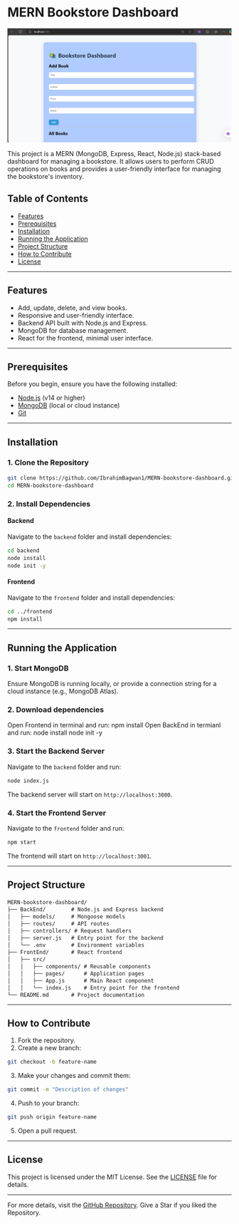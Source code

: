 # MERN Bookstore Dashboard
![Dashboard Preview](User_Interface.png)

This project is a MERN (MongoDB, Express, React, Node.js) stack-based dashboard for managing a bookstore. It allows users to perform CRUD operations on books and provides a user-friendly interface for managing the bookstore's inventory.  

## Table of Contents
- [Features](#features)
- [Prerequisites](#prerequisites)
- [Installation](#installation)
- [Running the Application](#running-the-application)
- [Project Structure](#project-structure)
- [How to Contribute](#how-to-contribute)
- [License](#license)

---

## Features
- Add, update, delete, and view books.
- Responsive and user-friendly interface.
- Backend API built with Node.js and Express.
- MongoDB for database management.
- React for the frontend, minimal user interface.

---

## Prerequisites
Before you begin, ensure you have the following installed:
- [Node.js](https://nodejs.org/) (v14 or higher)
- [MongoDB](https://www.mongodb.com/) (local or cloud instance)
- [Git](https://git-scm.com/)

---

## Installation

### 1. Clone the Repository
```bash
git clone https://github.com/IbrahimBagwan1/MERN-bookstore-dashboard.git
cd MERN-bookstore-dashboard
```

### 2. Install Dependencies
#### Backend
Navigate to the `backend` folder and install dependencies:
```bash
cd backend
node install
node init -y
```

#### Frontend
Navigate to the `frontend` folder and install dependencies:
```bash
cd ../frontend
npm install
```

---

## Running the Application

### 1. Start MongoDB
Ensure MongoDB is running locally, or provide a connection string for a cloud instance (e.g., MongoDB Atlas).

### 2. Download dependencies
Open Frontend in terminal and run:  npm install
Open BackEnd in termianl and run: 
node install
node init -y

### 3. Start the Backend Server
Navigate to the `backend` folder and run:
```bash
node index.js
```
The backend server will start on `http://localhost:3000`.

### 4. Start the Frontend Server
Navigate to the `frontend` folder and run:
```bash
npm start
```
The frontend will start on `http://localhost:3001`.

---

## Project Structure
```
MERN-bookstore-dashboard/
├── BackEnd/        # Node.js and Express backend
│   ├── models/     # Mongoose models
│   ├── routes/     # API routes
│   ├── controllers/ # Request handlers
│   ├── server.js   # Entry point for the backend
│   └── .env        # Environment variables
├── FrontEnd/       # React frontend
│   ├── src/
│   │   ├── components/ # Reusable components
│   │   ├── pages/      # Application pages
│   │   ├── App.js      # Main React component
│   │   └── index.js    # Entry point for the frontend
└── README.md       # Project documentation
```

---

## How to Contribute
1. Fork the repository.
2. Create a new branch:
  ```bash
  git checkout -b feature-name
  ```
3. Make your changes and commit them:
  ```bash
  git commit -m "Description of changes"
  ```
4. Push to your branch:
  ```bash
  git push origin feature-name
  ```
5. Open a pull request.

---

## License
This project is licensed under the MIT License. See the [LICENSE](LICENSE) file for details.

---

For more details, visit the [GitHub Repository](https://github.com/IbrahimBagwan1/MERN-bookstore-dashboard.git).
Give a Star if you liked the Repository.
